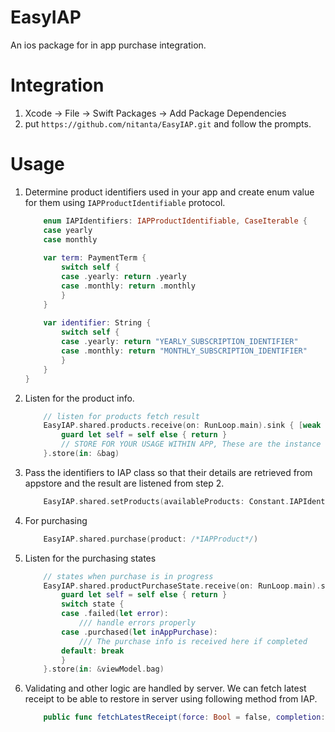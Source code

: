 # EasyIAP

An ios package for in app purchase integration.

# Integration

1. Xcode -> File -> Swift Packages -> Add Package Dependencies
2. put `https://github.com/nitanta/EasyIAP.git` and follow the prompts.

# Usage

1. Determine product identifiers used in your app and create enum value for them using `IAPProductIdentifiable` protocol.
    ``` Swift
        enum IAPIdentifiers: IAPProductIdentifiable, CaseIterable {
        case yearly
        case monthly
        
        var term: PaymentTerm {
            switch self {
            case .yearly: return .yearly
            case .monthly: return .monthly
            }
        }
        
        var identifier: String {
            switch self {
            case .yearly: return "YEARLY_SUBSCRIPTION_IDENTIFIER"
            case .monthly: return "MONTHLY_SUBSCRIPTION_IDENTIFIER"
            }
        }
    }
    ```
2. Listen for the product info.
    ``` Swift
        // listen for products fetch result
        EasyIAP.shared.products.receive(on: RunLoop.main).sink { [weak self] products in
            guard let self = self else { return }
            // STORE FOR YOUR USAGE WITHIN APP, These are the instance of IAPProduct
        }.store(in: &bag)
    ```
3. Pass the identifiers to IAP class so that their details are retrieved from appstore and the result are listened from step 2.
    ``` Swift
        EasyIAP.shared.setProducts(availableProducts: Constant.IAPIdentifiers.allCases)
    ```
3. For purchasing
    ``` Swift
        EasyIAP.shared.purchase(product: /*IAPProduct*/)
    ```
4. Listen for the purchasing states
    ``` Swift
        // states when purchase is in progress
        EasyIAP.shared.productPurchaseState.receive(on: RunLoop.main).sink { [weak self] state in
            guard let self = self else { return }
            switch state {
            case .failed(let error):
                /// handle errors properly
            case .purchased(let inAppPurchase):
                /// The purchase info is received here if completed
            default: break
            }
        }.store(in: &viewModel.bag)
    ``` 
5. Validating and other logic are handled by server. We can fetch latest receipt to be able to restore in server using following method from IAP.
    ``` Swift
        public func fetchLatestReceipt(force: Bool = false, completion: @escaping (_ receiptData: Data?, _ error: ReceiptError?) -> Void)
    ```
